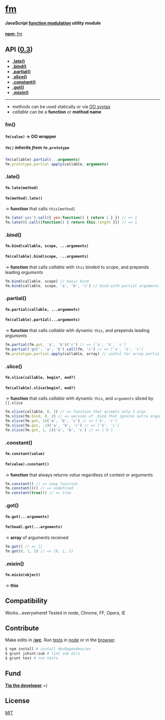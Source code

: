 # [fm](../../)
#### JavaScript [function modulation](#api) utility module
[<b>npm</b>: fm](https://www.npmjs.org/package/fm)

<a name="api"></a>
## API ([0.3](../../releases))

<a name="methods"></a>
- [<b>.late()</b>](#late)
- [<b>.bind()</b>](#bind)
- [<b>.partial()</b>](#partial)
- [<b>.slice()</b>](#slice)
- [<b>.constant()</b>](#constant)
- [<b>.got()</b>](#got)
- [<b>.mixin()</b>](#mixin)

* * *
- methods can be used statically or via [OO syntax](#oo)
- <var>callable</var> can be a <b>function</b> or <b>method name</b>

<a name="oo"></a>
### fm()
#### `fm(value)` &rarr; OO wrapper
##### `fm()` inherits from `fm.prototype`

```js
fm(callable).partial(...arguments)
fm.prototype.partial.apply(callable, arguments)
```

### .late()
#### `fm.late(method)`
#### `fm(method).late()`
&rarr; <b>function</b> that calls `this[method]`

```js
fm.late('yes').call({ yes:function() { return 1 } }) // => 1
fm.late(0).call([function() { return this.length }]) // => 1
```

### .bind()
#### `fm.bind(callable, scope, ...arguments)`
#### `fm(callable).bind(scope, ...arguments)`
&rarr; <b>function</b> that calls <var>callable</var> with `this` binded to <var>scope</var>, and prepends leading <var>arguments</var>

```js
fm.bind(callable, scope) // basic bind
fm.bind(callable, scope, 'a', 'b', 'c') // bind with partial arguments
```

### .partial()
#### `fm.partial(callable, ...arguments)`
#### `fm(callable).partial(...arguments)`
&rarr; <b>function</b> that calls <var>callable</var> with dynamic `this`, and prepends leading <var>arguments</var>

```js
fm.partial(fm.got, 'a', 'b')('c') // => ['a', 'b', 'c']
fm.partial('got', 'a', 'b').call(fm, 'c') // => ['a', 'b', 'c']
fm.prototype.partial.apply(callable, array) // useful for array partials
```

### .slice()
#### `fm.slice(callable, begin?, end?)`
#### `fm(callable).slice(begin?, end?)`
&rarr; <b>function</b> that calls <var>callable</var> with dynamic `this`, and `arguments` sliced by `[].slice`

```js
fm.slice(callable, 0, 2) // => function that accepts only 2 args
fm.slice(fm.bind, 0, 2) // => version of .bind that ignores extra arguments
fm.slice(fm.got, 1)('a', 'b', 'c') // => ['b', 'c']
fm.slice(fm.got, -2)('a', 'b', 'c') // => ['b', 'c']
fm.slice(fm.got, 1, 2)('a', 'b', 'c') // => ['b']
```

### .constant()
#### `fm.constant(value)`
#### `fm(value).constant()`
&rarr; <b>function</b> that always returns <var>value</var> regardless of context or arguments

```js
fm.constant() // => noop function
fm.constant()() // => undefined
fm.constant(true)() // => true
```

### .got()
#### `fm.got(...arguments)`
#### `fm(head).got(...arguments)`
&rarr; <b>array</b> of arguments received

```js
fm.got() // => []
fm.got(0, 1, 2) // => [0, 1, 2]
```

### .mixin()
#### `fm.mixin(object)`
&rarr; <b>this</b>

## Compatibility

Works...everywhere<b>!</b> Tested in node, Chrome, FF, Opera, IE

## Contribute
Make edits in [/<b>src</b>](./src). Run [tests](test) in [node](#cli) or in the [browser](test/index.html).

<a name="cli"></a>
```sh
$ npm install # install devDependencies
$ grunt jshint:sub # lint sub dirs
$ grunt test # run tests
```

## Fund
<b>[Tip the developer](https://www.gittip.com/ryanve/)</b> =)

## License
[MIT](fm.js#L4)